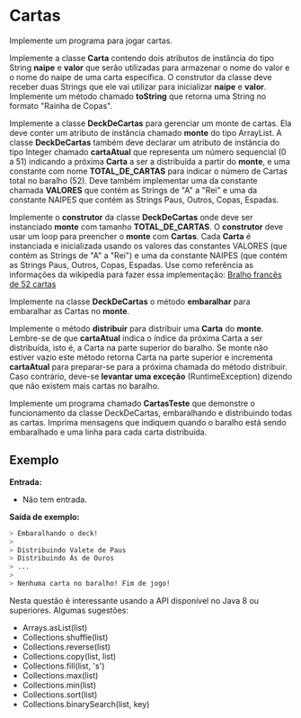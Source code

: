 # Cartas

Implemente um programa para jogar cartas.

Implemente a classe **Carta** contendo dois atributos de instância do tipo String **naipe** e **valor** que serão utilizadas para armazenar o nome do valor e o nome do naipe de uma carta específica. O construtor da classe deve receber duas Strings que ele vai utilizar para inicializar **naipe** e **valor**. Implemente um método chamado **toString** que retorna uma String no formato "Rainha de Copas".

Implemente a classe **DeckDeCartas** para gerenciar um monte de cartas. Ela deve conter um atributo de instância chamado **monte** do tipo ArrayList. A classe **DeckDeCartas** também deve declarar um atributo de instância do tipo Integer chamado **cartaAtual** que representa um número sequencial (0 a 51) indicando a próxima **Carta** a ser a distribuída a partir do **monte**, e uma constante com nome **TOTAL_DE_CARTAS** para indicar o número de Cartas total no baralho (52). Deve também implementar uma da constante chamada **VALORES** que contém as Strings de "A" a "Rei" e uma da constante NAIPES que contém as Strings Paus, Outros, Copas, Espadas.

Implemente o **construtor** da classe **DeckDeCartas** onde deve ser instanciado **monte** com tamanho **TOTAL_DE_CARTAS**. O **construtor** deve usar um loop para preencher o **monte** com **Cartas**. Cada **Carta** é instanciada e inicializada usando os valores das constantes VALORES (que contém as Strings de "A" a "Rei") e uma da constante NAIPES (que contém as Strings Paus, Outros, Copas, Espadas. Use como referência as informações da wikipedia para fazer essa implementação: [Bralho francês de 52 cartas](https://pt.wikipedia.org/wiki/Baralho#Baralho_francês_de_52_cartas)

Implemente na classe **DeckDeCartas** o método **embaralhar** para embaralhar as Cartas no **monte**.

Implemente o método **distribuir** para distribuir uma **Carta** do **monte**. Lembre-se de que **cartaAtual** indica o índice da próxima Carta a ser distribuída, isto é, a Carta na parte superior do baralho. Se monte não estiver vazio este método retorna Carta na parte superior e incrementa **cartaAtual** para preparar-se para a próxima chamada do método distribuir. Caso contrário, deve-se **levantar uma exceção** (RuntimeException) dizendo que não existem mais cartas no baralho.

Implemente um programa chamado **CartasTeste** que demonstre o funcionamento da classe DeckDeCartas, embaralhando e distribuindo todas as cartas. Imprima mensagens que indiquem quando o baralho está sendo embaralhado e uma linha para cada carta distribuída.

## Exemplo

**Entrada:**

* Não tem entrada.

**Saída de exemplo:**

```bash
> Embaralhando o deck!
>
> Distribuindo Valete de Paus
> Distribuindo Ás de Ouros
> ...
>
> Nenhuma carta no baralho! Fim de jogo!
```

Nesta questão é interessante usando a API disponível no Java 8 ou superiores. Algumas sugestões:

* Arrays.asList(list)
* Collections.shuffle(list)
* Collections.reverse(list)
* Collections.copy(list, list)
* Collections.fill(list, 's')
* Collections.max(list)
* Collections.min(list)
* Collections.sort(list)
* Collections.binarySearch(list, key)
